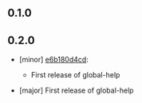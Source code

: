## 0.1.0

## 0.2.0
- [minor] [e6b180d4cd](https://bitbucket.org/atlassian/atlaskit-mk-2/commits/e6b180d4cd):

  - First release of global-help
- [major] First release of global-help
